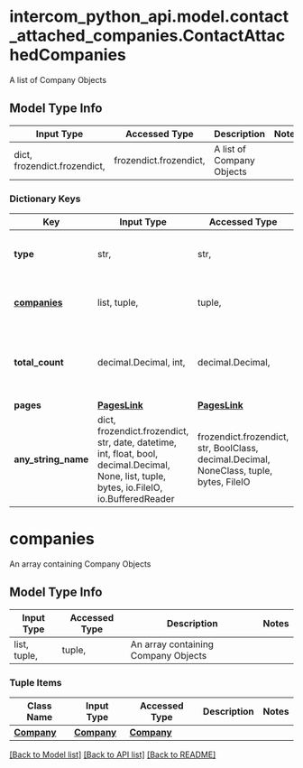 # intercom_python_api.model.contact_attached_companies.ContactAttachedCompanies

A list of Company Objects

## Model Type Info
Input Type | Accessed Type | Description | Notes
------------ | ------------- | ------------- | -------------
dict, frozendict.frozendict,  | frozendict.frozendict,  | A list of Company Objects | 

### Dictionary Keys
Key | Input Type | Accessed Type | Description | Notes
------------ | ------------- | ------------- | ------------- | -------------
**type** | str,  | str,  | The type of object | [optional] must be one of ["list", ] 
**[companies](#companies)** | list, tuple,  | tuple,  | An array containing Company Objects | [optional] 
**total_count** | decimal.Decimal, int,  | decimal.Decimal,  | The total number of companies associated to this contact | [optional] 
**pages** | [**PagesLink**](PagesLink.md) | [**PagesLink**](PagesLink.md) |  | [optional] 
**any_string_name** | dict, frozendict.frozendict, str, date, datetime, int, float, bool, decimal.Decimal, None, list, tuple, bytes, io.FileIO, io.BufferedReader | frozendict.frozendict, str, BoolClass, decimal.Decimal, NoneClass, tuple, bytes, FileIO | any string name can be used but the value must be the correct type | [optional]

# companies

An array containing Company Objects

## Model Type Info
Input Type | Accessed Type | Description | Notes
------------ | ------------- | ------------- | -------------
list, tuple,  | tuple,  | An array containing Company Objects | 

### Tuple Items
Class Name | Input Type | Accessed Type | Description | Notes
------------- | ------------- | ------------- | ------------- | -------------
[**Company**](Company.md) | [**Company**](Company.md) | [**Company**](Company.md) |  | 

[[Back to Model list]](../../README.md#documentation-for-models) [[Back to API list]](../../README.md#documentation-for-api-endpoints) [[Back to README]](../../README.md)

